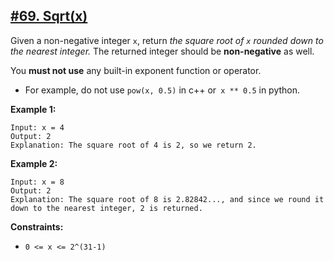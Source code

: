 ## [#69. Sqrt(x)](https://leetcode.com/problems/sqrtx)

Given a non-negative integer `x`, return _the square root of `x` rounded down to the nearest integer._
The returned integer should be **non-negative** as well.

You **must not use** any built-in exponent function or operator.
* For example, do not use `pow(x, 0.5)` in c++ or` x ** 0.5` in python.

**Example 1:**
````
Input: x = 4
Output: 2
Explanation: The square root of 4 is 2, so we return 2.
````
**Example 2:**
````
Input: x = 8
Output: 2
Explanation: The square root of 8 is 2.82842..., and since we round it down to the nearest integer, 2 is returned.
````

**Constraints:**
* `0 <= x <= 2^(31-1)`